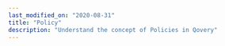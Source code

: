 ```yaml
---
last_modified_on: "2020-08-31"
title: "Policy"
description: "Understand the concept of Policies in Qovery"
---
```




